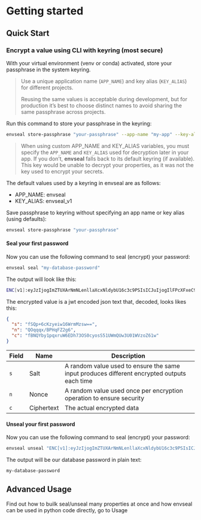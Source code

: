 # Getting started

## Quick Start

### Encrypt a value using CLI with keyring (most secure)
​With your virtual environment (venv or conda) activated, store your passphrase in the system keyring.  

> Use a unique application name (`APP_NAME`) and key alias (`KEY_ALIAS`) for different projects.    
> 
> Reusing the same values is acceptable during development, but for production it’s best to choose distinct names to avoid sharing the same passphrase across projects.

Run this command to store your passphrase in the keyring:
```bash
envseal store-passphrase "your-passphrase" --app-name "my-app" --key-alias "my-key"
```
> When using custom APP_NAME and KEY_ALIAS variables, you must specify the `APP_NAME` and `KEY_ALIAS` used for decryption later in your app. If you don’t, **envseal** falls back to its default keyring (if available). This key would be unable to decrypt your properties, as it was not the key used to encrypt your secrets.


The default values used by a keyring in envseal are as follows:  
- APP_NAME: envseal  
- KEY_ALIAS: envseal_v1

Save passphrase to keyring without specifying an app name or key alias (using defaults):
```bash
envseal store-passphrase "your-passphrase"
```

#### Seal your first password
Now you can use the following command to seal (encrypt) your password:
```bash
envseal seal "my-database-password"
```
The output will look like this:
```bash    
ENC[v1]:eyJzIjogImZTUXArNmNLenllaXcxNldybU16c3c9PSIsICJuIjogIlFPcXFxeC9CUEhxRloyZzYiLCAiYyI6ICJmQk5RWWJ5MXBxeHJ1VzZFRGg3M09TMGN5b3NTNTFVV21RVXczVTAxV1Z6b1o2MXcifQ==
```
The encrypted value is a jwt encoded json text that, decoded, looks likes this:
```json
{
  "s": "fSQp+6cKzyeiw16WrmMzsw==",
  "n": "QOqqqx/BPHqFZ2g6",
  "c": "fBNQYby1pqxruW6EDh73OS0cyosS51UWmQUw3U01WVzoZ61w"
}
```

| Field | Name | Description |
|-------|------|-------------|
| `s` | Salt | A random value used to ensure the same input produces different encrypted outputs each time |
| `n` | Nonce | A random value used once per encryption operation to ensure security |
| `c` | Ciphertext | The actual encrypted data |

#### Unseal your first password
Now you can use the following command to seal (encrypt) your password:
```bash
envseal unseal "ENC[v1]:eyJzIjogImZTUXArNmNLenllaXcxNldybU16c3c9PSIsICJuIjogIlFPcXFxeC9CUEhxRloyZzYiLCAiYyI6ICJmQk5RWWJ5MXBxeHJ1VzZFRGg3M09TMGN5b3NTNTFVV21RVXczVTAxV1Z6b1o2MXcifQ=="
```
The output will be our database password in plain text:
```bash    
my-database-password
```

## Advanced Usage
Find out how to builk seal/unseal many properties at once and how envseal can be used in
python code directly, go to Usage